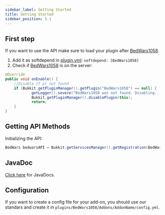 ```yaml
---
sidebar_label: Getting Started
title: Getting Started
sidebar_position: 5.1
---
```

## First step
If you want to use the API make sure to load your plugin after [BedWars1058](https://polymart.org/resource/1152/).
1.  Add it as softdepend in [plugin.yml](https://spigotmc.org/wiki/plugin-yml/): `softdepend: [BedWars1058]`
2. Check if [BedWars1058](https://polymart.org/resource/1152/) is on the server:

```java
@Override
public void onEnable() {
    //Disable if pl not found
    if (Bukkit.getPluginManager().getPlugin("BedWars1058") == null) {
            getLogger().severe("BedWars1058 was not found. Disabling...");
            Bukkit.getPluginManager().disablePlugin(this);
            return;
    }
}
```

## Getting API Methods
Initializing the API:
```java
BedWars bedwarsAPI = Bukkit.getServicesManager().getRegistration(BedWars.class).getProvider();
```

## JavaDoc
[Click here](https://javadocs.andrei1058.dev/BedWars1058/) for JavaDocs.

## Configuration
If you want to create a config file for your add-on, you should use our standars and create it in `plugins/BedWars1058/Addons/AddonName/config.yml`.
